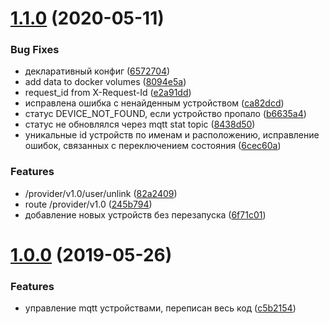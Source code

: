 # [1.1.0](https://github.com/popstas/yandex-dialogs-smarthome-mqtt/compare/v1.0.0...v1.1.0) (2020-05-11)


### Bug Fixes

*  декларативный конфиг ([6572704](https://github.com/popstas/yandex-dialogs-smarthome-mqtt/commit/6572704))
* add data to docker volumes ([8094e5a](https://github.com/popstas/yandex-dialogs-smarthome-mqtt/commit/8094e5a))
* request_id from X-Request-Id ([e2a91dd](https://github.com/popstas/yandex-dialogs-smarthome-mqtt/commit/e2a91dd))
* исправлена ошибка с ненайденным устройством ([ca82dcd](https://github.com/popstas/yandex-dialogs-smarthome-mqtt/commit/ca82dcd))
* статус DEVICE_NOT_FOUND, если устройство пропало ([b6635a4](https://github.com/popstas/yandex-dialogs-smarthome-mqtt/commit/b6635a4))
* статус не обновлялся через mqtt stat topic ([8438d50](https://github.com/popstas/yandex-dialogs-smarthome-mqtt/commit/8438d50))
* уникальные id устройств по именам и расположению, исправление ошибок, связанных с переключением состояния ([6cec60a](https://github.com/popstas/yandex-dialogs-smarthome-mqtt/commit/6cec60a))


### Features

* /provider/v1.0/user/unlink ([82a2409](https://github.com/popstas/yandex-dialogs-smarthome-mqtt/commit/82a2409))
* route /provider/v1.0 ([245b794](https://github.com/popstas/yandex-dialogs-smarthome-mqtt/commit/245b794))
* добавление новых устройств без перезапуска ([6f71c01](https://github.com/popstas/yandex-dialogs-smarthome-mqtt/commit/6f71c01))



# [1.0.0](https://github.com/popstas/yandex-dialogs-smarthome-mqtt/compare/c5b2154...v1.0.0) (2019-05-26)


### Features

* управление mqtt устройствами, переписан весь код ([c5b2154](https://github.com/popstas/yandex-dialogs-smarthome-mqtt/commit/c5b2154))



